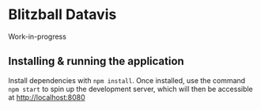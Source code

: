 # Blitzball Datavis

Work-in-progress

## Installing & running the application

Install dependencies with `npm install`. Once installed, use the command `npm start` to spin up the development server, which will then be accessible at [http://localhost:8080](http://localhost:8080)
